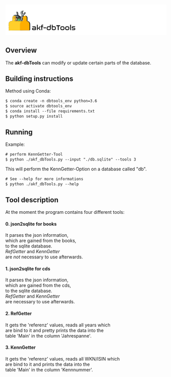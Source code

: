 ![akf-dbTools](doc/img/Tools.png)
========================
Overview
------------
The **akf-dbTools** can modify or update certain parts of the database.

Building instructions
--------------------
Method using Conda:

    $ conda create -n dbtools_env python=3.6 
    $ source activate dbtools_env  
    $ conda install --file requirements.txt 
    $ python setup.py install  

Running
-------
Example:

    # perform KennGetter-Tool
    $ python ./akf_dbTools.py --input "./db.sqlite" --tools 3 

This will perform the KennGetter-Option on a database called "db".

    # See --help for more informations
    $ python ./akf_dbTools.py --help

Tool description
----------------
At the moment the program contains four different tools:

#### 0. json2sqlite for books  
It parses the json information,<br>
which are gained from the books,<br>
to the sqlite database.<br>
*RefGetter* and *KennGetter*<br>
are *not* necessary to use afterwards.

#### 1. json2sqlite for cds  
It parses the json information,<br>
which are gained from the cds,<br>
to the sqlite database.<br>
*RefGetter* and *KennGetter*<br>
are necessary to use afterwards.

#### 2. RefGetter  
It gets the 'referenz' values, reads all years which  
are bind to it and pretty prints the data into the   
table 'Main' in the column 'Jahrespanne'.

#### 3. KennGetter 
It gets the 'referenz' values, reads all WKN/ISIN which    
are bind to it and prints the data into the   
table 'Main' in the column 'Kennnummer'. 




